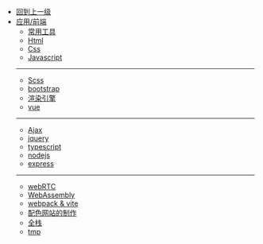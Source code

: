 - [回到上一级](应用/)
- [应用/前端](应用/前端/)
  - [常用工具](应用/前端/tools)
  - [Html](应用/前端/html)
  - [Css](应用/前端/css)
  - [Javascript](应用/前端/js)
  - ---------
  - [Scss](应用/前端/scss)
  - [bootstrap](应用/前端/bootstrap)
  - [渲染引擎](应用/前端/engine)
  - [vue](应用/前端/vuejs)
  - ------
  - [Ajax](应用/前端/ajax)
  - [jquery](应用/前端/jquery)
  - [typescript](应用/前端/ts)
  - [nodejs](应用/前端/nodejs)
  - [express](应用/前端/express)
  - -----
  - [webRTC](应用/前端/webRTC)
  - [WebAssembly](应用/前端/WebAssembly)
  - [webpack & vite](应用/前端/webpack&vite)
  - [配色网站的制作](应用/前端/mkcolor)
  - [全栈](应用/前端/fullstack)
  - [tmp](应用/前端/tmp)